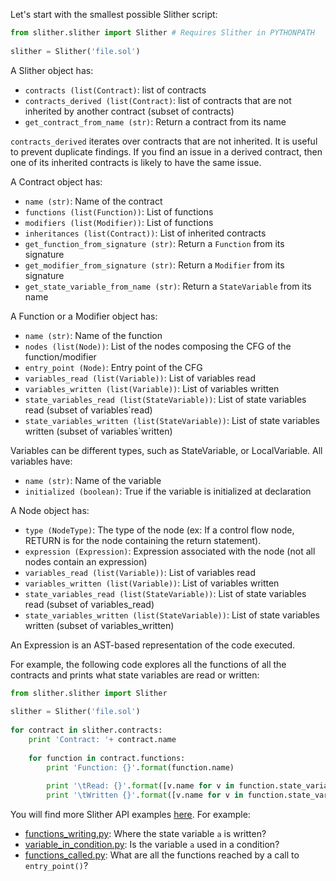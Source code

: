 Let's start with the smallest possible Slither script:

```python
from slither.slither import Slither # Requires Slither in PYTHONPATH  
  
slither = Slither('file.sol')  
```

A Slither object has:
- `contracts (list(Contract)`: list of contracts
- `contracts_derived (list(Contract)`: list of contracts that are not inherited by another contract (subset of contracts)
- `get_contract_from_name (str)`: Return a contract from its name

`contracts_derived` iterates over contracts that are not inherited. It is useful to prevent duplicate findings. If you find an issue in a derived contract, then one of its inherited contracts is likely to have the same issue.

A Contract object has:
- `name (str)`: Name of the contract
- `functions (list(Function))`: List of functions
- `modifiers (list(Modifier))`: List of functions
- `inheritances (list(Contract))`: List of inherited contracts
- `get_function_from_signature (str)`: Return a `Function` from its signature
- `get_modifier_from_signature (str)`: Return a `Modifier` from its signature
- `get_state_variable_from_name (str)`: Return a `StateVariable` from its name

A Function or a Modifier object has:
- `name (str)`: Name of the function
- `nodes (list(Node))`: List of the nodes composing the CFG of the function/modifier
- `entry_point (Node)`: Entry point of the CFG
- `variables_read (list(Variable))`: List of variables read
- `variables_written (list(Variable))`: List of variables written
- `state_variables_read (list(StateVariable))`: List of state variables read (subset of variables`read)
- `state_variables_written (list(StateVariable))`: List of state variables written (subset of variables`written)

Variables can be different types, such as StateVariable, or LocalVariable. All variables have:
- `name (str)`: Name of the variable
- `initialized (boolean)`: True if the variable is initialized at declaration

A Node object has:
- `type (NodeType)`: The type of the node (ex: If a control flow node, RETURN is for the node containing the return statement).
- `expression (Expression)`: Expression associated with the node (not all nodes contain an expression)
- `variables_read (list(Variable))`: List of variables read
- `variables_written (list(Variable))`: List of variables written
- `state_variables_read (list(StateVariable))`: List of state variables read (subset of variables_read)
- `state_variables_written (list(StateVariable))`: List of state variables written (subset of variables_written)

An Expression is an AST-based representation of the code executed.

For example, the following code explores all the functions of all the contracts and prints what state variables are read or written:

```python
from slither.slither import Slither  
  
slither = Slither('file.sol')  
  
for contract in slither.contracts:  
    print 'Contract: '+ contract.name  
  
    for function in contract.functions:  
        print 'Function: {}'.format(function.name)  
  
        print '\tRead: {}'.format([v.name for v in function.state_variables_read])  
        print '\tWritten {}'.format([v.name for v in function.state_variables_written])
```

You will find more Slither API examples [here](https://github.com/trailofbits/slither/tree/f47c4385db33c09d26e3dc67b20d58ec80995f91/examples/scripts). For example:
* [functions_writing.py](https://github.com/trailofbits/slither/blob/f47c4385db33c09d26e3dc67b20d58ec80995f91/examples/scripts/functions`writing.py): Where the state variable `a` is written?
* [variable_in_condition.py](https://github.com/trailofbits/slither/blob/f47c4385db33c09d26e3dc67b20d58ec80995f91/examples/scripts/variable`in`condition.py): Is the variable `a` used in a condition?
* [functions_called.py](https://github.com/trailofbits/slither/blob/f47c4385db33c09d26e3dc67b20d58ec80995f91/examples/scripts/functions`called.py): What are all the functions reached by a call to `entry_point()`?
